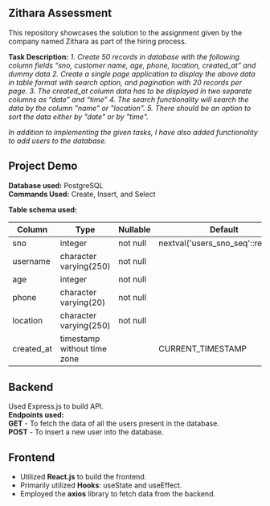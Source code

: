 
## Zithara Assessment

This repository showcases the solution to the assignment given by the company named Zithara as part of the hiring process.

**Task Description:**
*1. Create 50 records in database with the following column fields “sno, customer name, age, phone, location, created_at” and dummy data
2. Create a single page application to display the above data in table format with search option, and pagination with 20 records per page.
3. The created_at column data has to be displayed in two separate columns as “date” and “time”
4. The search functionality will search the data by the column "name" or "location".
5. There should be an option to sort the data either by "date" or by "time".*

*In addition to implementing the given tasks, I have also added functionality to add users to the database.*

## Project Demo

**Database used:** PostgreSQL  
**Commands Used:** Create, Insert, and Select

**Table schema used:**

| Column     | Type                        | Nullable | Default                                |
|------------|-----------------------------|----------|----------------------------------------|
| sno        | integer                     | not null | nextval('users_sno_seq'::regclass)    |
| username   | character varying(250)      | not null |                                        |
| age        | integer                     | not null |                                        |
| phone      | character varying(20)       | not null |                                        |
| location   | character varying(250)      | not null |                                        |
| created_at | timestamp without time zone|          | CURRENT_TIMESTAMP                     |

## Backend
Used Express.js to build API.  
**Endpoints used:**  
**GET** - To fetch the data of all the users present in the database.  
**POST** - To insert a new user into the database.

## Frontend

- Utilized **React.js** to build the frontend.
- Primarily utilized **Hooks**: useState and useEffect.
- Employed the **axios** library to fetch data from the backend.
